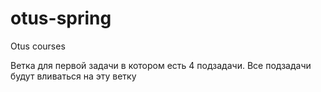 # otus-spring
Otus courses


Ветка для первой задачи в котором есть 4 подзадачи.
Все подзадачи будут вливаться на эту ветку 
